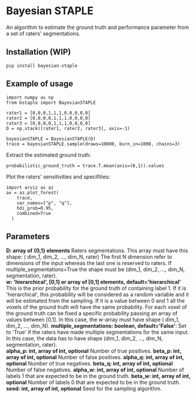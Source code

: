 # Bayesian STAPLE
An algorithm to estimate the ground truth and performance parameter from a set of raters' segmentations.

## Installation (WIP)

```
pip install bayesian-staple
```

## Example of usage

```
import numpy as np 
from bstaple import BayesianSTAPLE

rater1 = [0,0,0,1,1,1,0,0,0,0,0]
rater2 = [0,0,0,0,1,1,1,0,0,0,0]
rater3 = [0,0,0,0,1,1,1,0,0,0,0]
D = np.stack([rater1, rater2, rater3], axis=-1)

bayesianSTAPLE = BayesianSTAPLE(D)
trace = bayesianSTAPLE.sample(draws=10000, burn_in=1000, chains=3)
```
Extract the estimated ground truth:
```
probabilistic_ground_truth = trace.T.mean(axis=(0,1)).values
```
Plot the raters' sensitivities and specifities:
```
import arviz as az
ax = az.plot_forest(
    trace,
    var_names=["p", "q"],
    hdi_prob=0.95,
    combined=True
  ) 
```

## Parameters
__D: array of {0,1} elements__
    Raters segmentations. This array must have this shape:
    ( dim_1, dim_2, ..., dim_N, rater)
    The first N dimension refer to dimensions of the input whereas the last one is reserved to raters.
    If multiple_segmentations=True the shape must be 
    (dim_1, dim_2, ..., dim_N, segmentation, rater).  
__w: 'hierarchical', [0,1] or array of [0,1] elements, default='hierarchical'__  
    This is the prior probability for the ground truth of containing label 1.
    If it is 'hierarchical', this probability will be considered as a random variable and it will be  estimated from the sampling.
    If it is a value between 0 and 1 all the voxels of the ground truth will have the same probability.
    For each voxel of the ground truth can be fixed a specific probability passing an array of values between \[0,1\]. In this case, the w-array must have shape ( dim_1, dim_2, ..., dim_N). 
__multiple_segmentations: boolean, default='False'__:
    Set to 'True' if the raters have made multiple segmentations for the same input. In this case, the data has to have shape (dim_1, dim_2, ..., dim_N, segmentation, rater).  
__alpha_p: int, array of int, optional__
    Number of true positives. 
__beta_p: int, array of int, optional__
    Number of false positives.
__alpha_q: int, array of int, optional__
    Number of true negatives.
__beta_q: int, array of int, optional__
    Number of false negatives.
__alpha_w: int, array of int, optional__
    Number of labels 1 that are expected to be in the ground truth.
__beta_w: int, array of int, optional__
    Number of labels 0 that are expected to be in the ground truth.
__seed: int, array of int, optional__
    Seed for the sampling algorithm.



 

